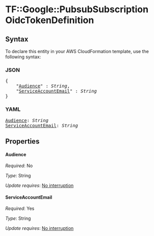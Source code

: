 # TF::Google::PubsubSubscription OidcTokenDefinition

## Syntax

To declare this entity in your AWS CloudFormation template, use the following syntax:

### JSON

<pre>
{
    "<a href="#audience" title="Audience">Audience</a>" : <i>String</i>,
    "<a href="#serviceaccountemail" title="ServiceAccountEmail">ServiceAccountEmail</a>" : <i>String</i>
}
</pre>

### YAML

<pre>
<a href="#audience" title="Audience">Audience</a>: <i>String</i>
<a href="#serviceaccountemail" title="ServiceAccountEmail">ServiceAccountEmail</a>: <i>String</i>
</pre>

## Properties

#### Audience

_Required_: No

_Type_: String

_Update requires_: [No interruption](https://docs.aws.amazon.com/AWSCloudFormation/latest/UserGuide/using-cfn-updating-stacks-update-behaviors.html#update-no-interrupt)

#### ServiceAccountEmail

_Required_: Yes

_Type_: String

_Update requires_: [No interruption](https://docs.aws.amazon.com/AWSCloudFormation/latest/UserGuide/using-cfn-updating-stacks-update-behaviors.html#update-no-interrupt)

